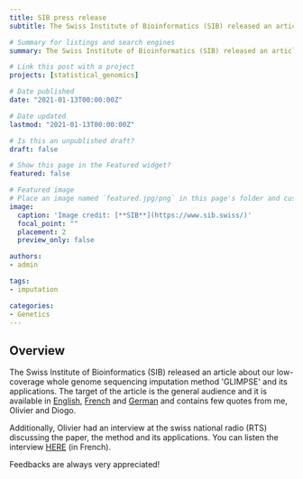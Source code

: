 ```yaml
---
title: SIB press release
subtitle: The Swiss Institute of Bioinformatics (SIB) released an article about GLIMPSE and its applications.

# Summary for listings and search engines
summary: The Swiss Institute of Bioinformatics (SIB) released an article about GLIMPSE and its applications.

# Link this post with a project
projects: [statistical_genomics]

# Date published
date: "2021-01-13T00:00:00Z"

# Date updated
lastmod: "2021-01-13T00:00:00Z"

# Is this an unpublished draft?
draft: false

# Show this page in the Featured widget?
featured: false

# Featured image
# Place an image named `featured.jpg/png` in this page's folder and customize its options here.
image:
  caption: 'Image credit: [**SIB**](https://www.sib.swiss/)'
  focal_point: ""
  placement: 2
  preview_only: false

authors:
- admin

tags:
- imputation

categories:
- Genetics
---
```


## Overview

The Swiss Institute of Bioinformatics (SIB) released an article about our low-coverage whole genome sequencing imputation method 'GLIMPSE' and its applications. 
The target of the article is the general audience and it is available in [English](https://www.sib.swiss/about-sib/news/10818-inferring-human-genomes-at-a-fraction-of-the-current-cost-promises-to-boost-biomedical-research?utm_source=Twitter&utm_medium=social&utm_campaign=organic&utm_content=glimpse), [French](https://www.sib.swiss/images/News/PressRelease_GLIMPSE_FR_2021-01-13.pdf) and [German](https://www.sib.swiss/images/News/PressRelease_GLIMPSE_DE_2021-01-13.pdf) and contains few quotes from me, Olivier and Diogo. 

Additionally, Olivier had an interview at the swiss national radio (RTS) discussing the paper, the method and its applications.
You can listen the interview [HERE](https://pages.rts.ch/la-1ere/programmes/cqfd/11863518-un-logiciel-pour-faire-analyser-notre-genome-a-moindre-cout-15-01-2021.html?mediaShare=1) (in French).

Feedbacks are always very appreciated!

